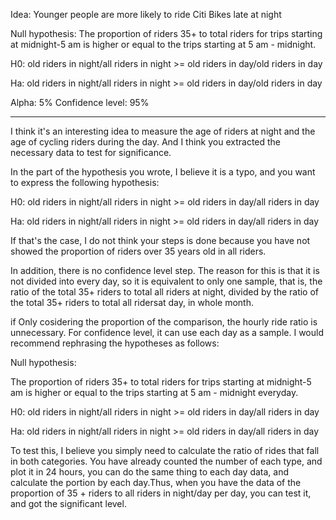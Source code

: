 Idea:
Younger people are more likely to ride Citi Bikes late at night

Null hypothesis:
The proportion of riders 35+ to total riders for trips starting at midnight-5 am is higher or equal to the trips starting at 5 am - midnight.

H0:
old riders in night/all riders in night >= old riders in day/old riders in day

Ha:
old riders in night/all riders in night >= old riders in day/old riders in day

Alpha: 5%
Confidence level: 95%

------------------------------------------------------------------------------------------------------------------------------------------------------------

I think it's an interesting idea to measure the age of riders at night and the age of cycling riders during the day. And I think you extracted the necessary data to test for significance. 

In the part of the hypothesis you wrote, I believe it is a typo, and you want to express the following hypothesis:

H0:
old riders in night/all riders in night >= old riders in day/all riders in day

Ha:
old riders in night/all riders in night >= old riders in day/all riders in day

If that's the case, I do not think your steps is done because you have not showed the proportion of riders over 35 years old in all riders.

In addition, there is no confidence level step. The reason for this is that it is not divided into every day, so it is equivalent to only one sample, that is, the ratio of the total 35+ riders to total all riders at night, divided by the ratio of the total 35+ riders to total all ridersat day, in whole month.

if Only cosidering the proportion of the comparison, the hourly ride ratio is unnecessary. For confidence level, it can use each day as a sample.
I would recommend rephrasing the hypotheses as follows:

Null hypothesis: 

The proportion of riders 35+ to total riders for trips starting at midnight-5 am is higher or equal to the trips starting at 5 am - midnight everyday.

H0:
old riders in night/all riders in night >= old riders in day/all riders in day

Ha:
old riders in night/all riders in night >= old riders in day/all riders in day

To test this, I believe you simply need to calculate the ratio of rides that fall in both categories. You have already counted the number of each type,  and plot it in 24 hours, you can do the same thing to each day data, and calculate the portion by each day.Thus, when you have the data of the proportion of 35 + riders to all riders in night/day per day, you can test it, and got the significant level.



